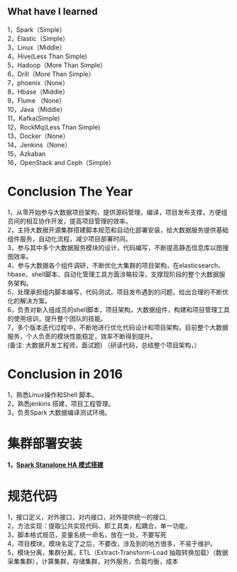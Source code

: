 ## What have I learned
1，Spark（Simple）  
2，Elastic（Simple）   
3，Linux（Middle）   
4，Hive(Less Than Simple)  
5，Hadoop（More Than Simple）  
6，Drill（More Than Simple）  
7，phoenix（None）  
8，Hbase（Middle）  
9，Flume （None）  
10，Java（Middle）  
11，Kafka(Simple)   
12，RockMq(Less Than Simple)  
13，Docker（None）  
14，Jenkins（None）   
15，Azkaban  
16，OpenStack and Ceph（Simple）  
# Conclusion The Year
1，从零开始参与大数据项目架构，提供源码管理，编译，项目发布支撑，方便组员间的相互协作开发，提高项目管理的效率。  
2，主持大数据开源集群搭建脚本规范和自动化部署安装，给大数据服务提供基础组件服务，自动化流程，减少项目部署时间。  
3，参与其中多个大数据服务模块的设计，代码编写，不断提高静态信息库以图搜图效率。  
4，参与大数据各个组件调研，不断优化大集群的项目架构，在elasticsearch、hbase、shell脚本、自动化管理工具方面涉略较深，支撑现阶段的整个大数据服务架构。  
5，处理承担组内脚本编写，代码测试，项目发布遇到的问题，给出合理的不断优化的解决方案。  
6，负责对新入组成员的shell脚本，项目架构，大数据组件，构建和项目管理工具的使用培训，提升整个团队的技能。  
7，多个版本迭代过程中，不断地进行优化代码设计和项目架构，目前整个大数据服务，个人负责的模块性能稳定，效率不断得到提升。  
(备注: 大数据开发工程师，面试题)
（研读代码，总结整个项目架构，）

# Conclusion in 2016
1，熟悉Linux操作和Shell 脚本。  
2，熟悉jenkins 搭建，项目工程管理。  
3，负责Spark 大数据编译测试环境。  


# 集群部署安装
#### 1，[Spark Stanalone HA 模式搭建](Docs/sparkbasic-docs/standalone.md)

# 规范代码
1，接口定义，对外接口，对内接口，对外提供统一的接口,    
2，方法实现：提取公共实现代码、即工具类，松耦合，单一功能，  
3，脚本格式规范，变量名统一命名，放在一处，不要写死  
4，项目模块，模块名定了之后，不要改，涉及到的地方很多，不易于维护。  
5，模块分离，集群分离，ETL（Extract-Transform-Load 抽取转换加载）（数据采集集群），计算集群，存储集群，对外服务，负载均衡，成本


